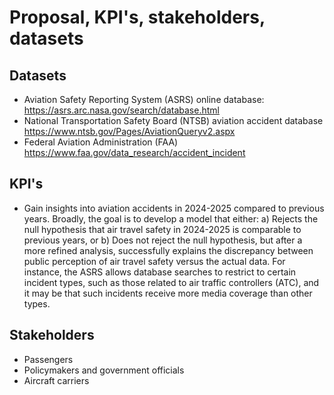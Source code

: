 # Proposal, KPI's, stakeholders, datasets

## Datasets

- Aviation Safety Reporting System (ASRS) online database: https://asrs.arc.nasa.gov/search/database.html
- National Transportation Safety Board (NTSB) aviation accident database https://www.ntsb.gov/Pages/AviationQueryv2.aspx
- Federal Aviation Administration (FAA) https://www.faa.gov/data_research/accident_incident

## KPI's
- Gain insights into aviation accidents in 2024-2025 compared to previous years. Broadly, the goal is to develop a model that either: 
a) Rejects the null hypothesis that air travel safety in 2024-2025 is comparable to previous years, or
b) Does not reject the null hypothesis, but after a more refined analysis, successfully explains the discrepancy between public perception of air travel safety versus the actual data. For instance, the ASRS allows database searches to restrict to certain incident types, such as those related to air traffic controllers (ATC), and it may be that such incidents receive more media coverage than other types. 

## Stakeholders

- Passengers
- Policymakers and government officials
- Aircraft carriers

